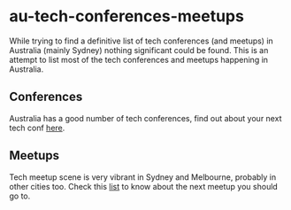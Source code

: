 # au-tech-conferences-meetups

While trying to find a definitive list of tech conferences (and meetups) in Australia 
(mainly Sydney) nothing significant could be found. This is an attempt to list most of the tech
conferences and meetups happening in Australia.

## Conferences

Australia has a good number of tech conferences, find out about your next tech conf 
[here](/conferences.md).

## Meetups

Tech meetup scene is very vibrant in Sydney and Melbourne, probably in other cities too. Check
this [list](/meetups.md) to know about the next meetup you should go to.
